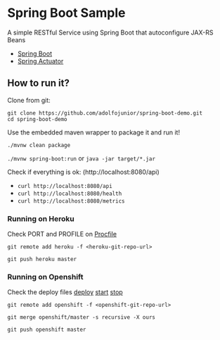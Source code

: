 # Spring Boot Sample

A simple RESTful Service using Spring Boot that autoconfigure JAX-RS Beans

- [Spring Boot](http://projects.spring.io/spring-boot/)
- [Spring Actuator](http://docs.spring.io/spring-boot/docs/current/reference/htmlsingle/#production-ready)

## How to run it?

Clone from git:
```
git clone https://github.com/adolfojunior/spring-boot-demo.git
cd spring-boot-demo
```

Use the embedded maven wrapper to package it and run it!

  `./mvnw clean package`

  `./mvnw spring-boot:run` or `java -jar target/*.jar`

Check if everything is ok: (http://localhost:8080/api)

  - `curl http://localhost:8080/api`
  - `curl http://localhost:8080/health`
  - `curl http://localhost:8080/metrics`

### Running on Heroku

Check PORT and PROFILE on [Procfile](Procfile)

  `git remote add heroku -f <heroku-git-repo-url>`

  `git push heroku master`

### Running on Openshift

Check the deploy files
  [deploy](.openshift/action_hooks/deploy)
  [start](.openshift/action_hooks/start)
  [stop](.openshift/action_hooks/stop)

  `git remote add openshift -f <openshift-git-repo-url>`

  `git merge openshift/master -s recursive -X ours`

  `git push openshift master`

